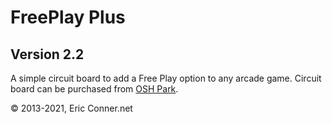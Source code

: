 # FreePlay Plus

## Version 2.2

A simple circuit board to add a Free Play option to any arcade game. Circuit board can be purchased from [OSH Park](https://oshpark.com/profiles/eaconner).

&copy; 2013-2021, Eric Conner.net
